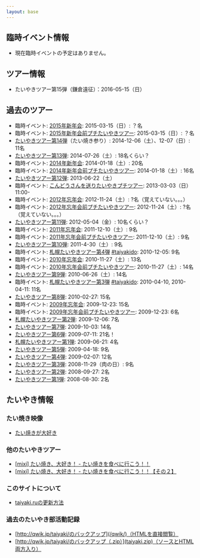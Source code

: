 ```yaml
---
layout: base
---
```


## 臨時イベント情報

  * 現在臨時イベントの予定はありません。

## ツアー情報

  * たいやきツアー第15弾（鎌倉遠征）：2016-05-15（日）
<!--  * 現在ツアーの予定はありません。 -->

## 過去のツアー

  * 臨時イベント: [2015年新年会](/party/new-year-2015.html): 2015-03-15（日）: ？名
  * 臨時イベント: [2015年新年会前プチたいやきツアー](/tour/petit-before-new-year-party-2015.html): 2015-03-15（日）: ？名
  * [たいやきツアー第14弾](/tour/14.html)（たい焼き参り）: 2014-12-06（土）、12-07（日）: 11名
  * [たいやきツアー第13弾](/tour/13.html): 2014-07-26（土）: 18名くらい？
  * 臨時イベント: [2014年新年会](/party/new-year-2014.html): 2014-01-18（土）: 20名
  * 臨時イベント: [2014年新年会前プチたいやきツアー](/tour/petit-before-new-year-party-2014.html): 2014-01-18（土）: 16名
  * [たいやきツアー第12弾](/tour/12.html): 2013-06-22（土）
  * 臨時イベント: [こんどうさんを送りたいやきプチツアー](/tour/petit-kondo-2013.html): 2013-03-03（日）11:00-
  * 臨時イベント: [2012年忘年会](/party/end-year-2012.html): 2012-11-24（土）: ?名（覚えていない。。。）
  * 臨時イベント: [2012年忘年会前プチたいやきツアー](/tour/petit-before-end-year-party-2012.html): 2012-11-24（土）: ?名（覚えていない。。。）
  * [たいやきツアー第11弾](/tour/11.html): 2012-05-04（金）: 10名くらい？
  * 臨時イベント: [2011年忘年会](/party/end-year-2011.html): 2011-12-10（土）: 9名
  * 臨時イベント: [2011年忘年会前プチたいやきツアー](/tour/petit-before-end-year-party-2011.html): 2011-12-10（土）: 9名
  * [たいやきツアー第10弾](/tour/10.html): 2011-4-30（土）: 9名
  * 臨時イベント: [札幌たいやきツアー第4弾](/tour/taiyakido-4.html) [#taiyakido](https://twitter.com/search?q=%23taiyakido): 2010-12-05: 9名
  * 臨時イベント: [2010年忘年会](/party/end-year-2010.html): 2010-11-27（土）: 13名
  * 臨時イベント: [2010年忘年会前プチたいやきツアー](/tour/petit-before-end-year-party-2010.html): 2010-11-27（土）: 14名
  * [たいやきツアー第9弾](/tour/9.html): 2010-06-26（土）: 14名
  * 臨時イベント: [札幌たいやきツアー第3弾](/tour/taiyakido-4.html) [#taiyakido](https://twitter.com/search?q=%23taiyakido): 2010-04-10, 2010-04-11: 11名
  * [たいやきツアー第8弾](/tour/8.html): 2010-02-27: 15名
  * 臨時イベント: [2009年忘年会](/party/end-year-2009.html): 2009-12-23: 15名
  * 臨時イベント: [2009年忘年会前プチたいやきツアー](/tour/petit-before-end-year-party-2009.html): 2009-12-23: 6名
  * [札幌たいやきツアー第2弾](/tour/taiyakido-2.html): 2009-12-06: 7名
  * [たいやきツアー第7弾](/tour/7.html): 2009-10-03: 14名
  * [たいやきツアー第6弾](/tour/6.html): 2009-07-11: 21名！
  * [札幌たいやきツアー第1弾](/tour/taiyakido-1.html): 2009-06-21: 4名
  * [たいやきツアー第5弾](/tour/5.html): 2009-04-18: 9名
  * [たいやきツアー第4弾](/tour/4.html): 2009-02-07: 12名
  * [たいやきツアー第3弾](/tour/3.html): 2008-11-29（肉の日）: 9名
  * [たいやきツアー第2弾](/tour/2.html): 2008-09-27: 2名
  * [たいやきツアー第1弾](/tour/1.html): 2008-08-30: 2名

## たいやき情報

### たい焼き映像

  * [たい焼きが大好き](http://namiko-taiyaki.tumblr.com/)

### 他のたいやきツアー

  * [[mixi] たい焼き、大好き！ - たい焼きを食べに行こう！！](http://mixi.jp/view_event.pl?id=40956741&comm_id=18263)
  * [[mixi] たい焼き、大好き！ - たい焼きを食べに行こう！！【その２】](http://mixi.jp/view_event.pl?id=45739646&comm_id=18263)

### このサイトについて

  * [taiyaki.ruの更新方法](/how-to-edit/)

### 過去のたいやき部活動記録

  * [http://qwik.jp/taiyaki/のバックアップ](/qwik/)（HTMLを直接閲覧）
  * [http://qwik.jp/taiyaki/のバックアップ（.zip）](taiyaki.zip)（ソースとHTML両方入り）
